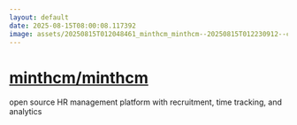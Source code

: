 ```yaml
---
layout: default
date: 2025-08-15T08:00:08.117392
image: assets/20250815T012048461_minthcm_minthcm--20250815T012230912--cropped.png
---
```


# [minthcm/minthcm](https://github.com/minthcm/minthcm)

open source HR management platform with recruitment, time tracking, and analytics

